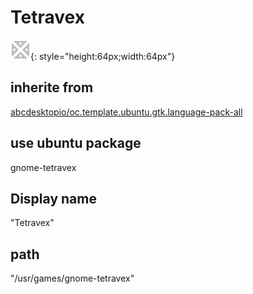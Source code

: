 # Tetravex
![gnome-tetravex.svg](/applications/icons/gnome-tetravex.svg){: style="height:64px;width:64px"}
## inherite from
[abcdesktopio/oc.template.ubuntu.gtk.language-pack-all](abcdesktopio/oc.template.ubuntu.gtk.language-pack-all.md)
## use ubuntu package
gnome-tetravex
## Display name
"Tetravex"
## path
"/usr/games/gnome-tetravex"
